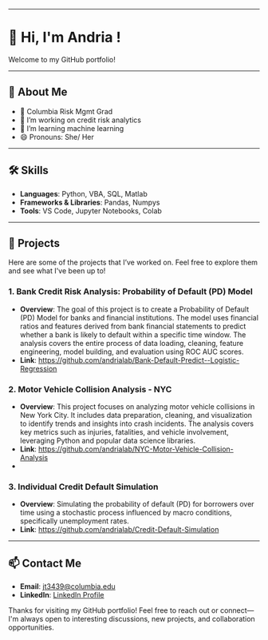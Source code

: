

<!---
andrialab/andrialab is a ✨ special ✨ repository because its `README.md` (this file) appears on your GitHub profile.
You can click the Preview link to take a look at your changes.
--->


---

# 👋 Hi, I'm Andria !

Welcome to my GitHub portfolio! 


---

## 🌟 About Me

- 💼 Columbia Risk Mgmt Grad
- 💞️ I’m working on credit risk analytics
- 🌱 I’m learning machine learning
- 😄 Pronouns: She/ Her


---

## 🛠️ Skills

- **Languages**: Python, VBA, SQL, Matlab
- **Frameworks & Libraries**: Pandas, Numpys
- **Tools**: VS Code, Jupyter Notebooks, Colab


---

## 📂 Projects

Here are some of the projects that I’ve worked on. Feel free to explore them and see what I've been up to!

### 1. **Bank Credit Risk Analysis: Probability of Default (PD) Model**
   - **Overview**: The goal of this project is to create a Probability of Default (PD) Model for banks and financial institutions. The model uses financial ratios and features derived from bank financial statements to predict whether a bank is likely to default within a specific time window. The analysis covers the entire process of data loading, cleaning, feature engineering, model building, and evaluation using ROC AUC scores.
   - **Link**: https://github.com/andrialab/Bank-Default-Predict--Logistic-Regression

### 2. **Motor Vehicle Collision Analysis - NYC** 
   - **Overview**: This project focuses on analyzing motor vehicle collisions in New York City. It includes data preparation, cleaning, and visualization to identify trends and insights into crash incidents. The analysis covers key metrics such as injuries, fatalities, and vehicle involvement, leveraging Python and popular data science libraries.
   - **Link**: https://github.com/andrialab/NYC-Motor-Vehicle-Collision-Analysis
   - 
### 3. **Individual Credit Default Simulation** 
   - **Overview**: Simulating the probability of default (PD) for borrowers over time using a stochastic process influenced by macro conditions, specifically unemployment rates.
   - **Link**: https://github.com/andrialab/Credit-Default-Simulation



---

## 📫 Contact Me

- **Email**: jt3439@columbia.edu
- **LinkedIn**: [LinkedIn Profile](https://www.linkedin.com/in/jiahuitang/)


Thanks for visiting my GitHub portfolio! Feel free to reach out or connect—I'm always open to interesting discussions, new projects, and collaboration opportunities.


